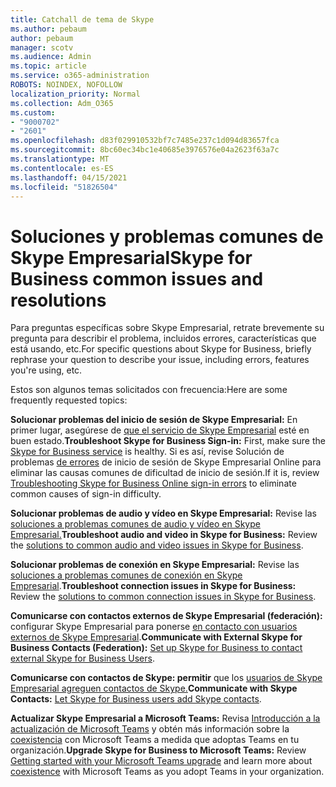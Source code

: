 ```yaml
---
title: Catchall de tema de Skype
ms.author: pebaum
author: pebaum
manager: scotv
ms.audience: Admin
ms.topic: article
ms.service: o365-administration
ROBOTS: NOINDEX, NOFOLLOW
localization_priority: Normal
ms.collection: Adm_O365
ms.custom:
- "9000702"
- "2601"
ms.openlocfilehash: d83f029910532bf7c7485e237c1d094d83657fca
ms.sourcegitcommit: 8bc60ec34bc1e40685e3976576e04a2623f63a7c
ms.translationtype: MT
ms.contentlocale: es-ES
ms.lasthandoff: 04/15/2021
ms.locfileid: "51826504"
---
```

# <a name="skype-for-business-common-issues-and-resolutions"></a><span data-ttu-id="e93cd-102">Soluciones y problemas comunes de Skype Empresarial</span><span class="sxs-lookup"><span data-stu-id="e93cd-102">Skype for Business common issues and resolutions</span></span> 

<span data-ttu-id="e93cd-103">Para preguntas específicas sobre Skype Empresarial, retrate brevemente su pregunta para describir el problema, incluidos errores, características que está usando, etc.</span><span class="sxs-lookup"><span data-stu-id="e93cd-103">For specific questions about Skype for Business, briefly rephrase your question to describe your issue, including errors, features you're using, etc.</span></span> 

<span data-ttu-id="e93cd-104">Estos son algunos temas solicitados con frecuencia:</span><span class="sxs-lookup"><span data-stu-id="e93cd-104">Here are some frequently requested topics:</span></span>

<span data-ttu-id="e93cd-105">**Solucionar problemas del inicio de sesión de Skype Empresarial:** En primer lugar, asegúrese de [que el servicio de Skype Empresarial](https://admin.microsoft.com/Adminportal/Home?source=applauncher#/servicehealth) esté en buen estado.</span><span class="sxs-lookup"><span data-stu-id="e93cd-105">**Troubleshoot Skype for Business Sign-in:** First, make sure the [Skype for Business service](https://admin.microsoft.com/Adminportal/Home?source=applauncher#/servicehealth) is healthy.</span></span> <span data-ttu-id="e93cd-106">Si es así, revise Solución de problemas [de errores](https://docs.microsoft.com/SkypeForBusiness/set-up-skype-for-business-online/troubleshooting-sign-in-errors-for-admins#check-for-common-causes-of-skype-for-business-online-sign-in-errors) de inicio de sesión de Skype Empresarial Online para eliminar las causas comunes de dificultad de inicio de sesión.</span><span class="sxs-lookup"><span data-stu-id="e93cd-106">If it is, review [Troubleshooting Skype for Business Online sign-in errors](https://docs.microsoft.com/SkypeForBusiness/set-up-skype-for-business-online/troubleshooting-sign-in-errors-for-admins#check-for-common-causes-of-skype-for-business-online-sign-in-errors) to eliminate common causes of sign-in difficulty.</span></span>
 
<span data-ttu-id="e93cd-107">**Solucionar problemas de audio y vídeo en Skype Empresarial:** Revise las [soluciones a problemas comunes de audio y vídeo en Skype Empresarial.](https://support.office.com/article/Troubleshoot-audio-and-video-in-Skype-for-Business-62777bc6-c52b-47ae-84ba-a8905c3b71dc)</span><span class="sxs-lookup"><span data-stu-id="e93cd-107">**Troubleshoot audio and video in Skype for Business:** Review the [solutions to common audio and video issues in Skype for Business](https://support.office.com/article/Troubleshoot-audio-and-video-in-Skype-for-Business-62777bc6-c52b-47ae-84ba-a8905c3b71dc).</span></span> 

<span data-ttu-id="e93cd-108">**Solucionar problemas de conexión en Skype Empresarial:** Revise las [soluciones a problemas comunes de conexión en Skype Empresarial](https://support.office.com/article/troubleshoot-connection-issues-in-skype-for-business-ca302828-783f-425c-bbe2-356348583771).</span><span class="sxs-lookup"><span data-stu-id="e93cd-108">**Troubleshoot connection issues in Skype for Business:** Review the [solutions to common connection issues in Skype for Business](https://support.office.com/article/troubleshoot-connection-issues-in-skype-for-business-ca302828-783f-425c-bbe2-356348583771).</span></span>

<span data-ttu-id="e93cd-109">**Comunicarse con contactos externos de Skype Empresarial (federación):** configurar Skype Empresarial para ponerse [en contacto con usuarios externos de Skype Empresarial](https://docs.microsoft.com/SkypeForBusiness/set-up-skype-for-business-online/allow-users-to-contact-external-skype-for-business-users).</span><span class="sxs-lookup"><span data-stu-id="e93cd-109">**Communicate with External Skype for Business Contacts (Federation):** [Set up Skype for Business to contact external Skype for Business Users](https://docs.microsoft.com/SkypeForBusiness/set-up-skype-for-business-online/allow-users-to-contact-external-skype-for-business-users).</span></span>

<span data-ttu-id="e93cd-110">**Comunicarse con contactos de Skype: permitir** que los [usuarios de Skype Empresarial agreguen contactos de Skype.](https://docs.microsoft.com/SkypeForBusiness/set-up-skype-for-business-online/let-skype-for-business-users-add-skype-contacts)</span><span class="sxs-lookup"><span data-stu-id="e93cd-110">**Communicate with Skype Contacts:** [Let Skype for Business users add Skype contacts](https://docs.microsoft.com/SkypeForBusiness/set-up-skype-for-business-online/let-skype-for-business-users-add-skype-contacts).</span></span>

<span data-ttu-id="e93cd-111">**Actualizar Skype Empresarial a Microsoft Teams:** Revisa [Introducción a la actualización de Microsoft Teams](https://docs.microsoft.com/microsoftteams/upgrade-start-here) y obtén más información sobre la [coexistencia](https://docs.microsoft.com/microsoftteams/coexistence-chat-calls-presence) con Microsoft Teams a medida que adoptas Teams en tu organización.</span><span class="sxs-lookup"><span data-stu-id="e93cd-111">**Upgrade Skype for Business to Microsoft Teams:** Review [Getting started with your Microsoft Teams upgrade](https://docs.microsoft.com/microsoftteams/upgrade-start-here) and learn more about [coexistence](https://docs.microsoft.com/microsoftteams/coexistence-chat-calls-presence) with Microsoft Teams as you adopt Teams in your organization.</span></span> 